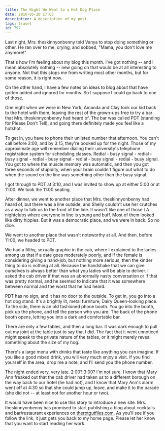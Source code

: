 ```yaml
---
title: The Night We Went to a Hot Dog Place
date: 2010-05-20 17:03
description: A description of my post.
tags: travel
id: 797
---
```

Last night, Mrs. theskinnyonbenny told Vanya to stop doing something or other.  He ran over to me, crying, and sobbed, "Mama, you don't love me anymore!"

That's how I'm feeling about my blog this month.  I've got nothing -- and I mean absolutely nothing -- new going on that would be at all interesting to anyone.  Not that this stops me from writing most other months, but for some reason, it is right now.

On the other hand, I have a few notes on ideas to blog about that have gotten added and ignored for months.  So I suppose I could go back to one of those.  

One night when we were in New York, Amanda and Clay took our kid back to the hotel with them, leaving the rest of the grown-ups free to try a bar that Mrs. theskinnyonbenny had heard of.  The bar was called PDT (standing for Please Don't Tell), and going there definitely made you feel like a hotshot.

To get in, you have to phone their unlisted number that afternoon.  You can't call before 3:00, and by 3:15, they're booked up for the night.  Those of my approximate age will remember dialing their university's telephone registration system for scheduling classes.  Redial - busy signal - redial - busy signal - redial - busy signal - redial - busy signal - redial - busy signal.  You got to where the muscle memory was automatic, and then you got three seconds of stupidity, when your brain couldn't figure out what to do when the sound on the line was something other than the busy signal.

I got through to PDT at 3:10, and I was invited to show up at either 5:00 or at 11:00.  We took the 11:00 seating.

After dinner, we went to another place that Mrs. theskinnyonbenny had heard of, but there was a line outside, and Shelly couldn't use her crutches as a way to talk us to the front of the line.  It wasn't like one of those LA nightclubs where everyone in line is young and buff.  Most of them looked like dirty hippies.  But it was a democratic place, and we were in back.  So no dice.

We went to another place that wasn't noteworthy at all.  And then, before 11:00, we headed to PDT.

We had a filthy, sexually graphic in the cab, where I explained to the ladies among us that if a date goes moderately poorly, and if  the female is considering giving a hand-job, but nothing more serious, then the kinder thing to do is nothing at all.  Because the handshake that we can give ourselves is always better than what you ladies will be able to deliver.  I asked the cab driver if that was an abnormally nasty conversation or if that was pretty normal, and he seemed to indicate that it was somewhere between normal and the worst that he had heard.

PDT has no sign, and it has no door to the outside.  To get in, you go into a hot dog stand.  It's a brightly lit, metal furniture, Dairy Queen-looking place.  To the side, there is an old fashioned phone booth.  You go into the booth, pick up the phone, and tell the person who you are.  The back of the phone booth opens, letting you into a dark and comfortable bar.

There are only a few tables, and then a long bar.  It was dark enough to pull out my joint at the table just to say that I did.  The fact that it went unnoticed might speak to the private nature of the tables, or it might merely reveal something about the size of my hog.

There's a large menu with drinks that taste like anything you can imagine.  If you like a good mixed drink, you will very much enjoy a visit.  If you find yourself in the area, drop me a note, and I'll send you the phone number.

The night ended very, very late.  2:00?  3:00?  I'm not sure.  I know that Mary Ann freaked out that the cab driver had taken us to a different borough on the way back to our hotel (he had not), and I know that Mary Ann's alarm went off at 4:30 so that she could jump up, leave, and make it to the parade (she did not -- at least not for another hour or two).  

It would have been nice to use this story to introduce a new site.  Mrs. theskinnyonbenny has promised to start publishing a blog about cocktails and bar/restaurant experiences on <a href="http://therotgutfiles.com">therotgutfiles.com</a>.  As you'll see if you follow the link, it just gets you back to my home page.  Please let her know that you want to start reading her work.